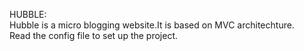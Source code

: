 HUBBLE:<br>
Hubble is a micro blogging website.It is based on MVC architechture.<br>
Read the config file to set up the project.
